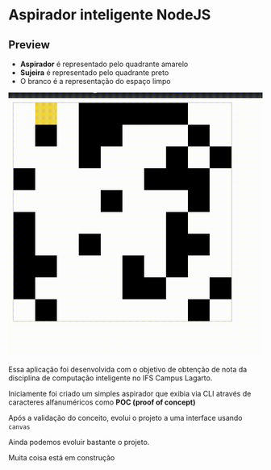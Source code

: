 # Aspirador inteligente NodeJS


## Preview

<ul> 
  <li> <b>Aspirador</b> é representado pelo quadrante amarelo </li>
    <li> <b>Sujeira</b> é representado pelo quadrante preto</li>
      <li> O branco é a representação do espaço limpo</li>
</ul>

<img src="https://raw.githubusercontent.com/juniorsdj/aspirador-node/main/preview.gif" width="550"/>


Essa aplicação foi desenvolvida com o objetivo de obtenção de nota da disciplina de computação inteligente no IFS Campus Lagarto.


Iniciamente foi criado um simples aspirador que exibia via CLI através de caracteres alfanuméricos como <b>POC (proof of concept)</b>

Após a validação do conceito, evolui o projeto a uma interface usando `canvas`


Ainda podemos evoluir bastante o projeto. 

Muita coisa está em construção
